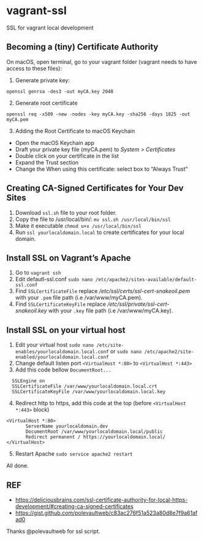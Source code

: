 # vagrant-ssl
SSL for vagrant local development
## Becoming a (tiny) Certificate Authority
On macOS, open terminal, go to your vagrant folder (vagrant needs to have access to these files):
1. Generate private key:
```
openssl genrsa -des3 -out myCA.key 2048
```
2. Generate root certificate
```
openssl req -x509 -new -nodes -key myCA.key -sha256 -days 1825 -out myCA.pem
```
3. Adding the Root Certificate to macOS Keychain

  * Open the macOS Keychain app
  * Draft your private key file (myCA.pem) to *System > Certificates*
  * Double click on your certificate in the list
  * Expand the Trust section
  * Change the When using this certificate: select box to “Always Trust”

## Creating CA-Signed Certificates for Your Dev Sites
1. Download `ssl.sh` file to your root folder.
2. Copy the file to /usr/local/bin/: `mv ssl.sh /usr/local/bin/ssl`
3. Make it executable `chmod u+x /usr/local/bin/ssl`
5. Run `ssl yourlocaldomain.local` to create certificates for your local domain.

## Install SSL on Vagrant’s Apache
1. Go to `vagrant ssh`
2. Edit defautl-ssl.conf `sudo nano /etc/apache2/sites-available/default-ssl.conf`
3. Find `SSLCertificateFile` replace */etc/ssl/certs/ssl-cert-snakeoil.pem* with your `.pem` file path (i.e /var/www/myCA.pem).
4. Find `SSLCertificateKeyFile` replace */etc/ssl/private/ssl-cert-snakeoil.key* with your `.key` file path (i.e /var/www/myCA.key).

## Install SSL on your virtual host
1. Edit your virtual host `sudo nano /etc/site-enables/yourlocaldomain.local.conf` or `sudo nano /etc/apache2/site-enabled/yourlocaldomain.local.conf`
2. Change default listen port `<VirtualHost *:80>` to `<VirtualHost *:443>`
3. Add this code bellow `DocumentRoot...`
```
  SSLEngine on
  SSLCertificateFile /var/www/yourlocaldomain.local.crt
  SSLCertificateKeyFile /var/www/yourlocaldomain.local.key
  ```
 4. Redirect http to https, add this code at the top (before `<VirtualHost *:443>` block)
 ```
 <VirtualHost *:80>
        ServerName yourlocaldomain.dev
        DocumentRoot /var/www/yourlocaldomain.local/public
        Redirect permanent / https://yourlocaldomain.local/
</VirtualHost>
 ```
 5. Restart Apache `sudo service apache2 restart`
 
 All done.
 
 ## REF
 * https://deliciousbrains.com/ssl-certificate-authority-for-local-https-development/#creating-ca-signed-certificates
 * https://gist.github.com/polevaultweb/c83ac276f51a523a80d8e7f9a61afad0
 
 Thanks @polevaultweb for ssl script.
